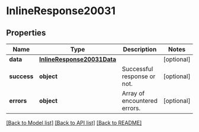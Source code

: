 # InlineResponse20031

## Properties
Name | Type | Description | Notes
------------ | ------------- | ------------- | -------------
**data** | [**InlineResponse20031Data**](InlineResponse20031Data.md) |  | [optional] 
**success** | **object** | Successful response or not. | [optional] 
**errors** | **object** | Array of encountered errors. | [optional] 

[[Back to Model list]](../README.md#documentation-for-models) [[Back to API list]](../README.md#documentation-for-api-endpoints) [[Back to README]](../README.md)

